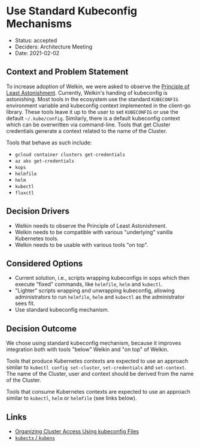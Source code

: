 # Use Standard Kubeconfig Mechanisms

- Status: accepted
- Deciders: Architecture Meeting
- Date: 2021-02-02

## Context and Problem Statement

To increase adoption of Welkin, we were asked to observe the [Principle of Least Astonishment](https://en.wikipedia.org/wiki/Principle_of_least_astonishment). Currently, Welkin's handing of kubeconfig is astonishing. Most tools in the ecosystem use the standard `KUBECONFIG` environment variable and kubeconfig context implemented in the client-go library. These tools leave it up to the user to set `KUBECONFIG` or use the default `~/.kube/config`. Similarly, there is a default kubeconfig context which can be overwritten via command-line. Tools that get Cluster credentials generate a context related to the name of the Cluster.

Tools that behave as such include:

- `gcloud container clusters get-credentials`
- `az aks get-credentials`
- `kops`
- `helmfile`
- `helm`
- `kubectl`
- `fluxctl`

## Decision Drivers

- Welkin needs to observe the Principle of Least Astonishment.
- Welkin needs to be compatible with various "underlying" vanilla Kubernetes tools.
- Welkin needs to be usable with various tools "on top".

## Considered Options

- Current solution, i.e., scripts wrapping kubeconfigs in sops which then execute "fixed" commands, like `helmfile`, `helm` and `kubectl`.
- "Lighter" scripts wrapping and unwrapping kubeconfig, allowing administrators to run `helmfile`, `helm` and `kubectl` as the administrator sees fit.
- Use standard kubeconfig mechanism.

## Decision Outcome

We chose using standard kubeconfig mechanism, because it improves integration both with tools "below" Welkin and "on top" of Welkin.

Tools that produce Kubernetes contexts are expected to use an approach similar to `kubectl config set-cluster`, `set-credentials` and `set-context`. The name of the Cluster, user and context should be derived from the name of the Cluster.

Tools that consume Kubernetes contexts are expected to use an approach similar to `kubectl`, `helm` or `helmfile` (see links below).

## Links

- [Organizing Cluster Access Using kubeconfig Files](https://kubernetes.io/docs/concepts/configuration/organize-cluster-access-kubeconfig/)
- [`kubectx` / `kubens`](https://github.com/ahmetb/kubectx)

